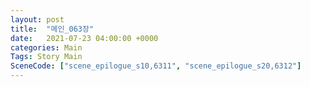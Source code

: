 ```yaml
---
layout: post
title:  "메인_063장"
date:   2021-07-23 04:00:00 +0000
categories: Main
Tags: Story Main
SceneCode: ["scene_epilogue_s10,6311", "scene_epilogue_s20,6312"]
---
```

